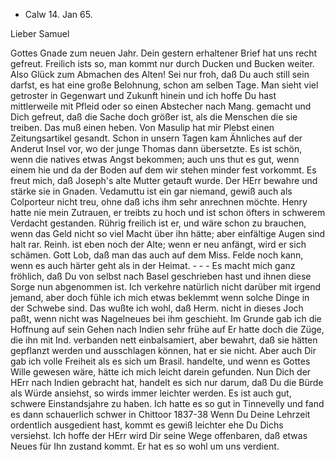 + Calw 14. Jan 65.

Lieber Samuel

Gottes Gnade zum neuen Jahr. Dein gestern erhaltener Brief hat uns recht gefreut. Freilich ists so, man kommt nur durch Ducken und Bucken weiter. Also Glück zum Abmachen des Alten! Sei nur froh, daß Du auch still sein darfst, es hat eine große Belohnung, schon am selben Tage. Man sieht viel getroster in Gegenwart und Zukunft hinein und ich hoffe Du hast mittlerweile mit Pfleid oder so einen Abstecher nach Mang. gemacht und Dich gefreut, daß die Sache doch größer ist, als die Menschen die sie treiben. Das muß einen heben. Von Masulip hat mir Plebst einen Zeitungsartikel gesandt. Schon in unsern Tagen kam Ähnliches auf der Anderut Insel vor, wo der junge Thomas dann übersetzte. Es ist schön, wenn die natives etwas Angst bekommen; auch uns thut es gut, wenn einem hie und da der Boden auf dem wir stehen minder fest vorkommt. Es freut mich, daß Joseph's alte Mutter getauft wurde. Der HErr bewahre und stärke sie in Gnaden. Vedamuttu ist ein gar niemand, gewiß auch als Colporteur nicht treu, ohne daß ichs ihm sehr anrechnen möchte. Henry hatte nie mein Zutrauen, er treibts zu hoch und ist schon öfters in schwerem Verdacht gestanden. Rührig freilich ist er, und wäre schon zu brauchen, wenn das Geld nicht so viel Macht über ihn hätte; aber einfältige Augen sind halt rar. Reinh. ist eben noch der Alte; wenn er neu anfängt, wird er sich schämen. Gott Lob, daß man das auch auf dem Miss. Felde noch kann, wenn es auch härter geht als in der Heimat. - - - 
Es macht mich ganz fröhlich, daß Du von selbst nach Basel geschrieben hast und ihnen diese Sorge nun abgenommen ist. Ich verkehre natürlich nicht darüber mit irgend jemand, aber doch fühle ich mich etwas beklemmt wenn solche Dinge in der Schwebe sind. Das wußte ich wohl, daß Herm. nicht in dieses Joch paßt, wenn nicht was Nagelneues bei ihm geschieht. Im Grunde gab ich die Hoffnung auf sein Gehen nach Indien sehr frühe auf <als er die Madras Army list auf den Abtritt that.> Er hatte doch die Züge, die ihn mit Ind. verbanden nett einbalsamiert, aber bewahrt, daß sie hätten gepflanzt werden und ausschlagen können, hat er sie nicht. Aber auch Dir gab ich volle Freiheit als es sich um Brasil. handelte, und wenn es Gottes Wille gewesen wäre, hätte ich mich leicht darein gefunden. Nun Dich der HErr nach Indien gebracht hat, handelt es sich nur darum, daß Du die Bürde als Würde ansiehst, so wirds immer leichter werden. Es ist auch gut, schwere Einstandsjahre zu haben. Ich hatte es so gut in Tinnevelly und fand es dann schauerlich schwer in Chittoor 1837-38 Wenn Du Deine Lehrzeit ordentlich ausgedient hast, kommt es gewiß leichter ehe Du Dichs versiehst. Ich hoffe der HErr wird Dir seine Wege offenbaren, daß etwas Neues für Ihn zustand kommt. Er hat es so wohl um uns verdient.
